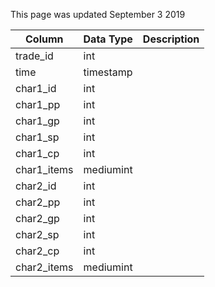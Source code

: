 This page was updated September 3 2019

| Column      | Data Type | Description |
| ----------- | --------- | ----------- |
| trade_id    | int       |             |
| time        | timestamp |             |
| char1_id    | int       |             |
| char1_pp    | int       |             |
| char1_gp    | int       |             |
| char1_sp    | int       |             |
| char1_cp    | int       |             |
| char1_items | mediumint |             |
| char2_id    | int       |             |
| char2_pp    | int       |             |
| char2_gp    | int       |             |
| char2_sp    | int       |             |
| char2_cp    | int       |             |
| char2_items | mediumint |             |
